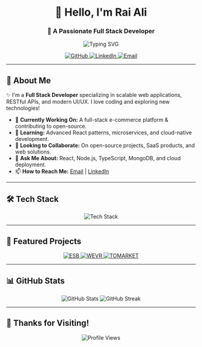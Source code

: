 <h1 align="center">👋 Hello, I'm Rai Ali</h1>
<h3 align="center">🚀 A Passionate Full Stack Developer</h3>

<p align="center">
  <img src="https://readme-typing-svg.herokuapp.com?font=Fira+Code&duration=4000&pause=1000&color=36BCF7&center=true&vCenter=true&width=435&lines=Full+Stack+Developer;Tech+Enthusiast;Open+Source+Contributor" alt="Typing SVG" />
</p>

<p align="center">
  <a href="https://github.com/Cyber-Wizard-Dev">
    <img src="https://img.shields.io/badge/GitHub-Cyber--Wizard--Dev-black?style=for-the-badge&logo=github" alt="GitHub" />
  </a>
  <a href="https://www.linkedin.com/in/rai-ali-08a804306/">
    <img src="https://img.shields.io/badge/LinkedIn-Connect-blue?style=for-the-badge&logo=linkedin" alt="LinkedIn" />
  </a>
  <a href="mailto:raizzler.dev@gmail.com">
    <img src="https://img.shields.io/badge/Email-raizzler.dev@gmail.com-red?style=for-the-badge&logo=gmail" alt="Email" />
  </a>
</p>

---

## 🚀 About Me

✨ I'm a **Full Stack Developer** specializing in scalable web applications, RESTful APIs, and modern UI/UX. I love coding and exploring new technologies!

- 🔭 **Currently Working On:** A full-stack e-commerce platform & contributing to open-source.
- 🌱 **Learning:** Advanced React patterns, microservices, and cloud-native development.
- 👯 **Looking to Collaborate:** On open-source projects, SaaS products, and web solutions.
- 💬 **Ask Me About:** React, Node.js, TypeScript, MongoDB, and cloud deployment.
- 📫 **How to Reach Me:** [Email](mailto:raizzler.dev@gmail.com) | [LinkedIn](https://www.linkedin.com/in/rai-ali-08a804306/)

---

## 🛠️ Tech Stack

<p align="center">
  <img src="https://skillicons.dev/icons?i=react,nodejs,js,ts,mongodb,express,nextjs,tailwind,docker,aws" alt="Tech Stack" />
</p>

---

## 📂 Featured Projects

<p align="center">
  <a href="https://www.esb.com/">
    <img src="https://img.shields.io/badge/ESB-React,%20Node.js,%20MongoDB-green?style=for-the-badge" alt="ESB" />
  </a>
  <a href="https://wevr.com/">
    <img src="https://img.shields.io/badge/WEVR-JavaScript,%20WebGL,%20Unity-blue?style=for-the-badge" alt="WEVR" />
  </a>
  <a href="https://tomarket-tomarket.com/">
    <img src="https://img.shields.io/badge/TOMARKET-Next.js,%20Tailwind%20CSS,%20Stripe-yellow?style=for-the-badge" alt="TOMARKET" />
  </a>
</p>

---

## 📊 GitHub Stats

<p align="center">
  <img src="https://github-readme-stats.vercel.app/api?username=Cyber-Wizard-Dev&show_icons=true&theme=tokyonight" alt="GitHub Stats" />
  <img src="https://github-readme-streak-stats.herokuapp.com/?user=Cyber-Wizard-Dev&theme=tokyonight" alt="GitHub Streak" />
</p>

---

## 🌟 Thanks for Visiting!

<p align="center">
  <img src="https://komarev.com/ghpvc/?username=Cyber-Wizard-Dev&label=Profile%20Views&color=blue&style=flat-square" alt="Profile Views" />
</p>
